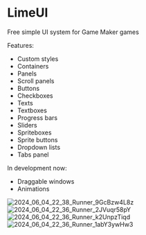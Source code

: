 # LimeUI
Free simple UI system for Game Maker games

Features:
- Custom styles
- Containers
- Panels
- Scroll panels
- Buttons
- Checkboxes
- Texts
- Textboxes
- Progress bars
- Sliders
- Spriteboxes
- Sprite buttons
- Dropdown lists
- Tabs panel

In development now:
- Draggable windows
- Animations

![2024_06_04_22_38_Runner_9GcBzw4L8z](https://github.com/Limekys/LimeUI/assets/58959645/ed9b095f-844e-400e-9106-f5134ade6fc8)
![2024_06_04_22_36_Runner_2JVuqr58pY](https://github.com/Limekys/LimeUI/assets/58959645/9148b8cd-1bee-4f5d-b814-4c3f4a6846bd)
![2024_06_04_22_36_Runner_k2UnpzTiqd](https://github.com/Limekys/LimeUI/assets/58959645/6a5ea4e0-328b-4c3c-a1a3-5bf7726f4194)
![2024_06_04_22_36_Runner_1abY3ywHw3](https://github.com/Limekys/LimeUI/assets/58959645/c67be10f-911c-42c8-96fb-83ad639be497)
